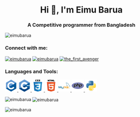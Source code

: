 
<h1 align="center">Hi 👋, I'm Eimu Barua</h1>
<h3 align="center">A Competitive programmer from Bangladesh</h3>

<p align="left"> <img src="https://komarev.com/ghpvc/?username=eimubarua&label=Profile%20views&color=0e75b6&style=flat" alt="eimubarua" /> </p>

<h3 align="left">Connect with me:</h3>
<p align="left">
<a href="https://linkedin.com/in/eimubarua" target="blank"><img align="center" src="https://raw.githubusercontent.com/rahuldkjain/github-profile-readme-generator/master/src/images/icons/Social/linked-in-alt.svg" alt="eimubarua" height="30" width="40" /></a>
<a href="https://fb.com/eimubarua" target="blank"><img align="center" src="https://raw.githubusercontent.com/rahuldkjain/github-profile-readme-generator/master/src/images/icons/Social/facebook.svg" alt="eimubarua" height="30" width="40" /></a>
<a href="https://codeforces.com/profile/the_first_avenger" target="blank"><img align="center" src="https://raw.githubusercontent.com/rahuldkjain/github-profile-readme-generator/master/src/images/icons/Social/codeforces.svg" alt="the_first_avenger" height="30" width="40" /></a>
</p>

<h3 align="left">Languages and Tools:</h3>
<p align="left"> <a href="https://www.cprogramming.com/" target="_blank" rel="noreferrer"> <img src="https://raw.githubusercontent.com/devicons/devicon/master/icons/c/c-original.svg" alt="c" width="40" height="40"/> </a> <a href="https://www.w3schools.com/cpp/" target="_blank" rel="noreferrer"> <img src="https://raw.githubusercontent.com/devicons/devicon/master/icons/cplusplus/cplusplus-original.svg" alt="cplusplus" width="40" height="40"/> </a> <a href="https://www.w3schools.com/css/" target="_blank" rel="noreferrer"> <img src="https://raw.githubusercontent.com/devicons/devicon/master/icons/css3/css3-original-wordmark.svg" alt="css3" width="40" height="40"/> </a> <a href="https://www.w3.org/html/" target="_blank" rel="noreferrer"> <img src="https://raw.githubusercontent.com/devicons/devicon/master/icons/html5/html5-original-wordmark.svg" alt="html5" width="40" height="40"/> </a> <a href="https://www.mysql.com/" target="_blank" rel="noreferrer"> <img src="https://raw.githubusercontent.com/devicons/devicon/master/icons/mysql/mysql-original-wordmark.svg" alt="mysql" width="40" height="40"/> </a> <a href="https://www.php.net" target="_blank" rel="noreferrer"> <img src="https://raw.githubusercontent.com/devicons/devicon/master/icons/php/php-original.svg" alt="php" width="40" height="40"/> </a> <a href="https://www.python.org" target="_blank" rel="noreferrer"> <img src="https://raw.githubusercontent.com/devicons/devicon/master/icons/python/python-original.svg" alt="python" width="40" height="40"/> </a> </p>

<p><img align="left" src="https://github-readme-stats.vercel.app/api/top-langs?username=eimubarua&show_icons=true&locale=en&layout=compact" alt="eimubarua" /></p>

<p>&nbsp;<img align="center" src="https://github-readme-stats.vercel.app/api?username=eimubarua&show_icons=true&locale=en" alt="eimubarua" /></p>

<p><img align="center" src="https://github-readme-streak-stats.herokuapp.com/?user=eimubarua&" alt="eimubarua" /></p>
